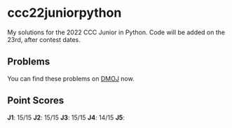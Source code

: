 # ccc22juniorpython
My solutions for the 2022 CCC Junior in Python.
Code will be added on the 23rd, after contest dates.

## Problems

You can find these problems on [DMOJ](https://dmoj.ca) now.

## Point Scores

**J1**: 15/15
**J2**: 15/15
**J3**: 15/15
**J4**: 14/15
**J5**: 
